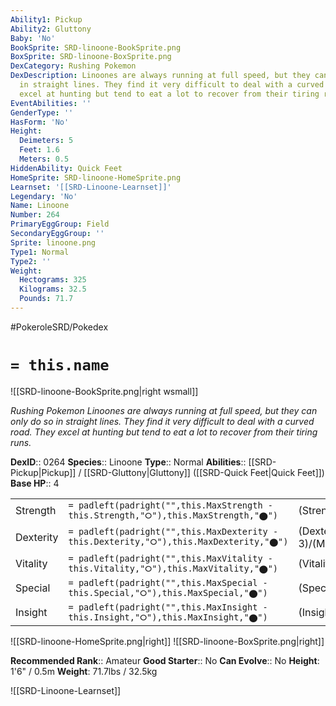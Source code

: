```yaml
---
Ability1: Pickup
Ability2: Gluttony
Baby: 'No'
BookSprite: SRD-linoone-BookSprite.png
BoxSprite: SRD-linoone-BoxSprite.png
DexCategory: Rushing Pokemon
DexDescription: Linoones are always running at full speed, but they can only do so
  in straight lines. They find it very difficult to deal with a curved road. They
  excel at hunting but tend to eat a lot to recover from their tiring runs.
EventAbilities: ''
GenderType: ''
HasForm: 'No'
Height:
  Deimeters: 5
  Feet: 1.6
  Meters: 0.5
HiddenAbility: Quick Feet
HomeSprite: SRD-linoone-HomeSprite.png
Learnset: '[[SRD-Linoone-Learnset]]'
Legendary: 'No'
Name: Linoone
Number: 264
PrimaryEggGroup: Field
SecondaryEggGroup: ''
Sprite: linoone.png
Type1: Normal
Type2: ''
Weight:
  Hectograms: 325
  Kilograms: 32.5
  Pounds: 71.7
---
```


#PokeroleSRD/Pokedex

# `= this.name`

![[SRD-linoone-BookSprite.png|right wsmall]]

*Rushing Pokemon*
*Linoones are always running at full speed, but they can only do so in straight lines. They find it very difficult to deal with a curved road. They excel at hunting but tend to eat a lot to recover from their tiring runs.*

**DexID**:: 0264
**Species**:: Linoone
**Type**:: Normal
**Abilities**:: [[SRD-Pickup|Pickup]] / [[SRD-Gluttony|Gluttony]] ([[SRD-Quick Feet|Quick Feet]])
**Base HP**:: 4

|           |                                                                                        |                                          |
| --------- | -------------------------------------------------------------------------------------- | ---------------------------------------- |
| Strength  | `= padleft(padright("",this.MaxStrength - this.Strength,"⭘"),this.MaxStrength,"⬤")`    | (Strength::2)/(MaxStrength::5)   |
| Dexterity | `= padleft(padright("",this.MaxDexterity - this.Dexterity,"⭘"),this.MaxDexterity,"⬤")` | (Dexterity:: 3)/(MaxDexterity::6) |
| Vitality  | `= padleft(padright("",this.MaxVitality - this.Vitality,"⭘"),this.MaxVitality,"⬤")`    | (Vitality::2)/(MaxVitality::4)   |
| Special   | `= padleft(padright("",this.MaxSpecial - this.Special,"⭘"),this.MaxSpecial,"⬤")`       | (Special::2)/(MaxSpecial::4)     |
| Insight   | `= padleft(padright("",this.MaxInsight - this.Insight,"⭘"),this.MaxInsight,"⬤")`       | (Insight::2)/(MaxInsight::4)     |

![[SRD-linoone-HomeSprite.png|right]]
![[SRD-linoone-BoxSprite.png|right]]

**Recommended Rank**:: Amateur
**Good Starter**:: No
**Can Evolve**:: No
**Height**: 1'6" / 0.5m
**Weight**: 71.7lbs / 32.5kg

![[SRD-Linoone-Learnset]]